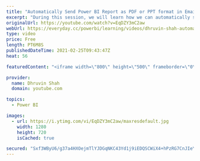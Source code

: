 ```yaml
---
title: "Automatically Send Power BI Report as PDF or PPT format in Email"
excerpt: "During this session, we will learn how we can automatically send our Power BI Report as PDF or PPT format in Email. We all know about Email Subscription functionality in Power BI. Email Subscription in the Power BI used to send Power BI page subscription to set of users via email based on scheduled date"
originalUrl: https://youtube.com/watch?v=EqDZY3mC2aw
webUrl: https://everyday.cc/powerbi/learning/videos/dhruvin-shah-automatically-send-power-bi-report-as-pdf-or-ppt-format-in-email/
type: video
price: Free
length: PT6M8S
publishedDateTime: 2021-02-25T09:43:47Z
heat: 56

featuredContent: "<iframe width=\"800\" height=\"500\" frameborder=\"0\" src=\"https://www.youtube.com/embed/EqDZY3mC2aw\" allow=\"accelerometer; autoplay; encrypted-media; gyroscope; picture-in-picture\" allowfullscreen></iframe>"

provider:
  name: Dhruvin Shah
  domain: youtube.com

topics:
  - Power BI

images:
  - url: https://i.ytimg.com/vi/EqDZY3mC2aw/maxresdefault.jpg
    width: 1280
    height: 720
    isCached: true

secured: "Sxf3WByU6/g37a4HXOejmTlYJDGqNKC43Yd1j9iEDQSCWiX4+hPzRG7CnJIeY1dGiOYwkyys+7rffvZIC7fLZDJBG0xEykfDDsxXn+WWmTFqyunw0kKmTzxBU9nLl5/cYHiJRcVr9Qx5JBYetREOPrLtNzWjRGxUtaBxXhkhR3sH0GiRBvj1YTLRTpR9HwfvMkCwQybCWxvwW2F8ZQCdav3qvrnAH1IbOxDTVrgASfQPNfGrRB7Lr/5efIJ6O3qqB8TYkDc2Jo6aOolPKtdDS0dn445zqxseG6VAIlWrfaesCjuPlVdNMJhTrH5OU9TcfTeBnyl8kMH/sBOKeX6cGoZXKoCKvClUvk0PESShrQ5WyfEWIkOPcHOGkOQawIaq6UzLGt4RD1eFPN9l2OrMSqKxnHJtMYubl+QOCopvDow=;bl3KG5Za7xNBSeb5IqYbog=="
---
```



